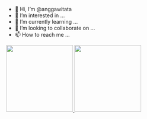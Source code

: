 - 👋 Hi, I’m @anggawitata
- 👀 I’m interested in ...
- 🌱 I’m currently learning ...
- 💞️ I’m looking to collaborate on ...
- 📫 How to reach me ...

<p align="left">
<a href="https://github.com/anggawitata">
  <img height="180em" src="https://github-readme-stats-eight-theta.vercel.app/api?username=gilangadhan&show_icons=true&theme=algolia&include_all_commits=true&count_private=true"/>
  <img height="180em" src="https://github-readme-stats-eight-theta.vercel.app/api/top-langs/?username=gilangadhan&layout=compact&langs_count=8&theme=algolia"/>
</a>
</p>

<!---
anggawitata/anggawitata is a ✨ special ✨ repository because its `README.md` (this file) appears on your GitHub profile.
You can click the Preview link to take a look at your changes.
--->
